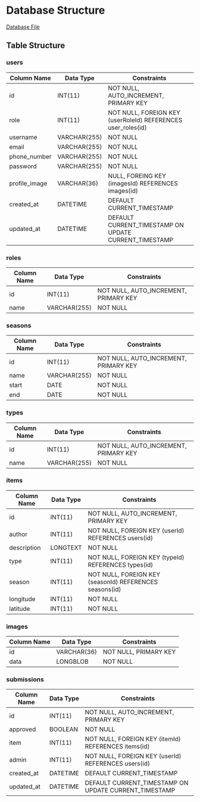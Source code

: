 # Database Structure

[Database File](./fruition-database.sql)

## Table Structure
### users
| Column Name   | Data Type        | Constraints                                         |
|---------------|-----------------|-----------------------------------------------------|
| id            | INT(11)         | NOT NULL, AUTO_INCREMENT, PRIMARY KEY              |
| role          | INT(11)         | NOT NULL, FOREIGN KEY (userRoleId) REFERENCES user_roles(id) |
| username      | VARCHAR(255)    | NOT NULL                                            |
| email         | VARCHAR(255)    | NOT NULL                                            |
| phone_number  | VARCHAR(255)    | NOT NULL                                            |
| password      | VARCHAR(255)    | NOT NULL                                            |
| profile_image | VARCHAR(36)     | NULL, FOREING KEY (imagesId) REFERENCES images(id)  |
| created_at    | DATETIME         | DEFAULT CURRENT_TIMESTAMP                          |
| updated_at    | DATETIME         | DEFAULT CURRENT_TIMESTAMP ON UPDATE CURRENT_TIMESTAMP |

### roles
| Column Name | Data Type        | Constraints                   |
|-------------|-----------------|-------------------------------|
| id          | INT(11)         | NOT NULL, AUTO_INCREMENT, PRIMARY KEY |
| name        | VARCHAR(255)    | NOT NULL                       |

### seasons
| Column Name | Data Type        | Constraints                   |
|-------------|-----------------|-------------------------------|
| id          | INT(11)         | NOT NULL, AUTO_INCREMENT, PRIMARY KEY |
| name      | VARCHAR(255)    | NOT NULL                       |
| start      | DATE    | NOT NULL                       |
| end      | DATE    | NOT NULL                       |


### types
| Column Name | Data Type        | Constraints                   |
|-------------|-----------------|-------------------------------|
| id          | INT(11)         | NOT NULL, AUTO_INCREMENT, PRIMARY KEY |
| name        | VARCHAR(255)    | NOT NULL                       |

### items
| Column Name | Data Type        | Constraints                   |
|-------------|-----------------|-------------------------------|
| id          | INT(11)         | NOT NULL, AUTO_INCREMENT, PRIMARY KEY |
| author      | INT(11)         | NOT NULL, FOREIGN KEY (userId) REFERENCES users(id) |
| description | LONGTEXT        | NOT NULL                       |
| type        | INT(11)         | NOT NULL, FOREIGN KEY (typeId) REFERENCES types(id) |
| season      | INT(11)         | NOT NULL, FOREIGN KEY (seasonId) REFERENCES seasons(id) |
| longitude   | INT(11)         | NOT NULL                       |
| latitude    | INT(11)         | NOT NULL                       |

### images
| Column Name | Data Type        | Constraints                   |
|-------------|-----------------|-------------------------------|
| id          | VARCHAR(36)     | NOT NULL, PRIMARY KEY         |
| data        | LONGBLOB        | NOT NULL                      |

### submissions
| Column Name | Data Type        | Constraints                   |
|-------------|-----------------|-------------------------------|
| id          | INT(11)         | NOT NULL, AUTO_INCREMENT, PRIMARY KEY |
| approved    | BOOLEAN         | NOT NULL                       |
| item        | INT(11)         | NOT NULL, FOREIGN KEY (itemId) REFERENCES items(id) |
| admin       | INT(11)         | NOT NULL, FOREIGN KEY (userId) REFERENCES users(id) |
| created_at  | DATETIME      | DEFAULT CURRENT_TIMESTAMP                          |
| updated_at  | DATETIME      | DEFAULT CURRENT_TIMESTAMP ON UPDATE CURRENT_TIMESTAMP |